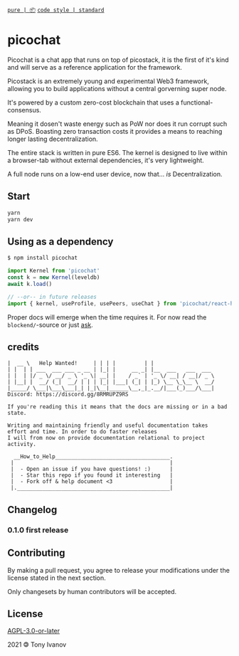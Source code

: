 [`pure | 📦`](https://github.com/telamon/create-pure)
[`code style | standard`](https://standardjs.com/)
# picochat

Picochat is a chat app that runs on top of picostack, it is the first of it's kind and will serve as a reference application for the framework.


Picostack is an extremely young and experimental
Web3 framework, allowing you to build applications without a central gorverning super node.


It's powered by a custom zero-cost blockchain
that uses a functional-consensus.


Meaning it dosen't waste energy such as PoW nor does it run corrupt such as DPoS.
Boasting zero transaction costs it provides a means to reaching longer lasting decentralization.


The entire stack is written in pure ES6. The kernel is designed to live within a browser-tab without external dependencies, it's very lightweight.

A full node runs on a low-end user device, now that...
_is_ Decentralization.


## Start

```bash
yarn
yarn dev
```

## Using as a dependency

```bash
$ npm install picochat
```

```js
import Kernel from 'picochat'
const k = new Kernel(leveldb)
await k.load()

// --or-- in future releases
import { kernel, useProfile, usePeers, useChat } from 'picochat/react-hooks'
```

Proper docs will emerge when the time requires it.
For now read the `blockend/`-source or just [ask](https://github.com/telamon/picochat/issues).

## credits

```ad
|  __ \   Help Wanted!     | | | |         | |
| |  | | ___  ___ ___ _ __ | |_| |     __ _| |__  ___   ___  ___
| |  | |/ _ \/ __/ _ \ '_ \| __| |    / _` | '_ \/ __| / __|/ _ \
| |__| |  __/ (_|  __/ | | | |_| |___| (_| | |_) \__ \_\__ \  __/
|_____/ \___|\___\___|_| |_|\__|______\__,_|_.__/|___(_)___/\___|
Discord: https://discord.gg/8RMRUPZ9RS

If you're reading this it means that the docs are missing or in a bad state.

Writing and maintaining friendly and useful documentation takes
effort and time. In order to do faster releases
I will from now on provide documentation relational to project activity.

  __How_to_Help____________________________________.
 |                                                 |
 |  - Open an issue if you have questions! :)      |
 |  - Star this repo if you found it interesting   |
 |  - Fork off & help document <3                  |
 |.________________________________________________|
```


## Changelog

### 0.1.0 first release

## Contributing

By making a pull request, you agree to release your modifications under
the license stated in the next section.

Only changesets by human contributors will be accepted.

## License

[AGPL-3.0-or-later](./LICENSE)

2021 &#x1f12f; Tony Ivanov
